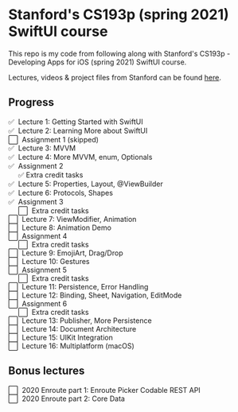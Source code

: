 # Stanford's CS193p (spring 2021) SwiftUI course
This repo is my code from following along with Stanford's CS193p - Developing Apps for iOS (spring 2021) SwiftUI course.

Lectures, videos & project files from Stanford can be found [here](https://cs193p.sites.stanford.edu).

## Progress

:white_check_mark:&nbsp; Lecture 1: Getting Started with SwiftUI  
:white_check_mark:&nbsp; Lecture 2: Learning More about SwiftUI  
:white_large_square:&nbsp; Assignment 1 (skipped)  
:white_check_mark:&nbsp; Lecture 3: MVVM  
:white_check_mark:&nbsp; Lecture 4: More MVVM, enum, Optionals  
:white_check_mark:&nbsp; Assignment 2  
&nbsp;&nbsp;&nbsp;&nbsp;              :white_check_mark:  Extra credit tasks  
:white_check_mark:&nbsp; Lecture 5: Properties, Layout, @ViewBuilder  
:white_check_mark:&nbsp; Lecture 6: Protocols, Shapes  
:white_check_mark:&nbsp; Assignment 3  
&nbsp;&nbsp;&nbsp;&nbsp;              :white_large_square:&nbsp; Extra credit tasks  
:white_large_square:&nbsp; Lecture 7: ViewModifier, Animation  
:white_large_square:&nbsp; Lecture 8: Animation Demo  
:white_large_square:&nbsp; Assignment 4  
&nbsp;&nbsp;&nbsp;&nbsp;              :white_large_square:&nbsp; Extra credit tasks  
:white_large_square:&nbsp; Lecture 9: EmojiArt, Drag/Drop  
:white_large_square:&nbsp; Lecture 10: Gestures  
:white_large_square:&nbsp; Assignment 5  
&nbsp;&nbsp;&nbsp;&nbsp;              :white_large_square:&nbsp; Extra credit tasks  
:white_large_square:&nbsp; Lecture 11: Persistence, Error Handling  
:white_large_square:&nbsp; Lecture 12: Binding, Sheet, Navigation, EditMode  
:white_large_square:&nbsp; Assignment 6  
&nbsp;&nbsp;&nbsp;&nbsp;              :white_large_square:&nbsp; Extra credit tasks  
:white_large_square:&nbsp; Lecture 13: Publisher, More Persistence  
:white_large_square:&nbsp; Lecture 14: Document Architecture  
:white_large_square:&nbsp; Lecture 15: UIKit Integration  
:white_large_square:&nbsp; Lecture 16: Multiplatform (macOS)  
## Bonus lectures
:white_large_square:&nbsp; 2020 Enroute part 1: Enroute Picker Codable REST API  
:white_large_square:&nbsp; 2020 Enroute part 2: Core Data  

